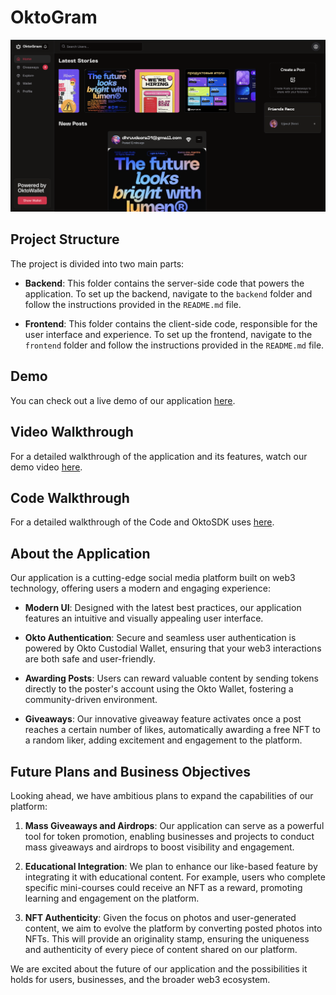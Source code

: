 # OktoGram

![Screenshot](frontend/public/images/mainscreen.png)

## Project Structure

The project is divided into two main parts:

- **Backend**: This folder contains the server-side code that powers the application. To set up the backend, navigate to the `backend` folder and follow the instructions provided in the `README.md` file.

- **Frontend**: This folder contains the client-side code, responsible for the user interface and experience. To set up the frontend, navigate to the `frontend` folder and follow the instructions provided in the `README.md` file.

## Demo

You can check out a live demo of our application [here](https://oktogram.ujwl.in).

## Video Walkthrough

For a detailed walkthrough of the application and its features, watch our demo video [here](https://www.loom.com/share/206c6a24b17441f69c0fd72c78a0c95f?sid=97ea7591-853d-40bf-9663-87a8c3d3d2e0).

## Code Walkthrough

For a detailed walkthrough of the Code and OktoSDK uses [here](#).

## About the Application

Our application is a cutting-edge social media platform built on web3 technology, offering users a modern and engaging experience:

- **Modern UI**: Designed with the latest best practices, our application features an intuitive and visually appealing user interface.

- **Okto Authentication**: Secure and seamless user authentication is powered by Okto Custodial Wallet, ensuring that your web3 interactions are both safe and user-friendly.

- **Awarding Posts**: Users can reward valuable content by sending tokens directly to the poster's account using the Okto Wallet, fostering a community-driven environment.

- **Giveaways**: Our innovative giveaway feature activates once a post reaches a certain number of likes, automatically awarding a free NFT to a random liker, adding excitement and engagement to the platform.

## Future Plans and Business Objectives

Looking ahead, we have ambitious plans to expand the capabilities of our platform:

1. **Mass Giveaways and Airdrops**: Our application can serve as a powerful tool for token promotion, enabling businesses and projects to conduct mass giveaways and airdrops to boost visibility and engagement.

2. **Educational Integration**: We plan to enhance our like-based feature by integrating it with educational content. For example, users who complete specific mini-courses could receive an NFT as a reward, promoting learning and engagement on the platform.

3. **NFT Authenticity**: Given the focus on photos and user-generated content, we aim to evolve the platform by converting posted photos into NFTs. This will provide an originality stamp, ensuring the uniqueness and authenticity of every piece of content shared on our platform.

We are excited about the future of our application and the possibilities it holds for users, businesses, and the broader web3 ecosystem.
